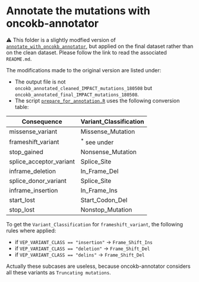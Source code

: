 # Annotate the mutations with oncokb-annotator

:warning: This folder is a slightly modfied version of [`annotate_with_oncokb_annotator`](https://github.com/ElsaB/impact-annotator/blob/master/data/annotate_with_oncokb/), but applied on the final dataset rather than on the clean dataset. Please follow the link to read the associated `README.md`.

The modifications made to the original version are listed under:

* The output file is not `oncokb_annotated_cleaned_IMPACT_mutations_180508` but `oncokb_annotated_final_IMPACT_mutations_180508`.
* The script [`prepare_for_annotation.R`](https://github.com/ElsaB/impact-annotator/blob/master/data/annotate_with_oncokb_final_dataset/prepare_for_annotation.R) uses the following conversion table:

| Consequence               | Variant_Classification |
| ------------------------- | ---------------------- |
| missense_variant 			| Missense_Mutation		 |
| frameshift_variant 		| <sup>*</sup> see under |
| stop_gained 		        | Nonsense_Mutation		 |
| splice_acceptor_variant   | Splice_Site            |
| inframe_deletion 	        | In_Frame_Del			 |
| splice_donor_variant 	    | Splice_Site			 |
| inframe_insertion 		| In_Frame_Ins		     |
| start_lost 		        | Start_Codon_Del		 |
| stop_lost 			    | Nonstop_Mutation		 |	


To get the `Variant_Classification` for `frameshift_variant`, the following rules where applied:

* if `VEP_VARIANT_CLASS == "insertion"` → `Frame_Shift_Ins`
* if `VEP_VARIANT_CLASS == "deletion"` → `Frame_Shift_Del`
* if `VEP_VARIANT_CLASS == "delins"` → `Frame_Shift_Del`

Actually these subcases are useless, because oncokb-annotator considers all these variants as `Truncating mutations`.